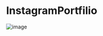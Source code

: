 # InstagramPortfilio



![image](https://github.com/user-attachments/assets/d06a5364-2de1-473d-8b59-6aab6464815d)
